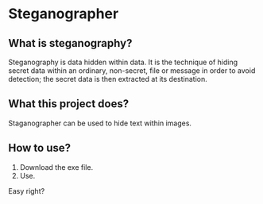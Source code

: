 # Steganographer

## What is steganography?

Steganography is data hidden within data. It is the technique of hiding secret data within an ordinary, non-secret, file or message in order to avoid detection; the secret data is then extracted at its destination.

## What this project does?

Staganographer can be used to hide text within images.

## How to use?

1) Download the exe file.  
2) Use.  

Easy right?
